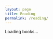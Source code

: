 ```yaml
---
layout: page
title: Reading
permalink: /reading/
---
```


<link rel="stylesheet" href="/assets/css/shared-styles.css">

<div id="reading-list">
  <div class="loading-indicator">Loading books...</div>
</div>

<script>
document.addEventListener('DOMContentLoaded', function() {
  const readingList = document.getElementById('reading-list');
  
  // Load books data from JSON file
  fetch('{{ site.baseurl }}/data/books.json')
    .then(response => {
      if (!response.ok) {
        throw new Error('Network response was not ok: ' + response.statusText);
      }
      return response.json();
    })
    .then(data => {
      // Remove loading indicator
      readingList.innerHTML = '';
      
      // Add each book to the page
      data.books.forEach(book => {
        const bookCard = document.createElement('div');
        bookCard.className = 'book-card';
        
        bookCard.innerHTML = `
          <div class="book-title">${book.title}</div>
          <div class="book-author">by ${book.author}</div>
          <div class="book-description">${book.description}</div>
        `;
        
        readingList.appendChild(bookCard);
      });
    })
    .catch(error => {
      console.error('Error loading books:', error);
      readingList.innerHTML = '<div class="error-message">Error loading books. Please try again later.</div>';
    });
});
</script>